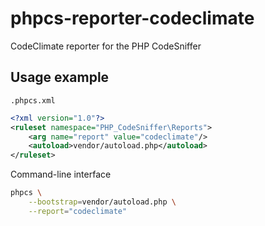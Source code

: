 # phpcs-reporter-codeclimate
CodeClimate reporter for the PHP CodeSniffer

## Usage example

`.phpcs.xml`

```XML
<?xml version="1.0"?>
<ruleset namespace="PHP_CodeSniffer\Reports">
    <arg name="report" value="codeclimate"/>
    <autoload>vendor/autoload.php</autoload>
</ruleset>
```

Command-line interface

```BASH
phpcs \
    --bootstrap=vendor/autoload.php \
    --report="codeclimate"
```

